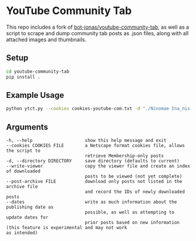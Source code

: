 # YouTube Community Tab

This repo includes a fork of [bot-jonas/youtube-community-tab](https://github.com/bot-jonas/youtube-community-tab), as well as a script to scrape and dump community tab posts as .json files, along with all attached images and thumbnails.

## Setup

```sh
cd youtube-community-tab
pip install .
```

## Example Usage

```sh
python ytct.py --cookies cookies-youtube-com.txt -d "./Ninomae Ina_nis Ch. hololive-EN" https://www.youtube.com/channel/UCMwGHR0BTZuLsmjY_NT5Pwg/community
```

## Arguments

```
-h, --help                    show this help message and exit
--cookies COOKIES FILE        a Netscape format cookies file, allows the script to
                              retrieve Membership-only posts
-d, --directory DIRECTORY     save directory (defaults to current)
--write-viewer                copy the viewer file and create an index of downloaded
                              posts to be viewed (not yet complete)
--post-archive FILE           download only posts not listed in the archive file
                              and record the IDs of newly downloaded posts
--dates                       write as much information about the publishing date as
                              possible, as well as attempting to update dates for
                              prior posts based on new information (this feature is experimental and may not work                                 as intended)

```